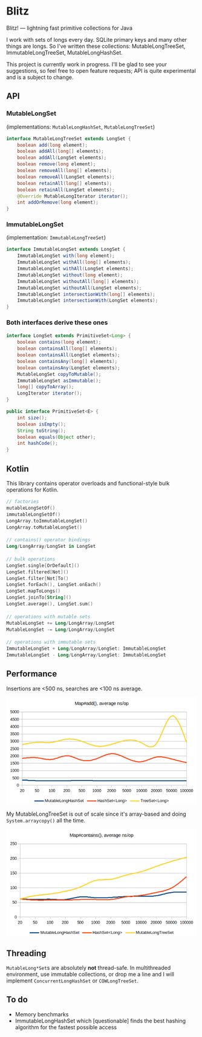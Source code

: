 # Blitz
Blitz! — lightning fast primitive collections for Java

I work with sets of longs every day. SQLite primary keys and many other things are longs. So I've written these collections:
MutableLongTreeSet, ImmutableLongTreeSet, MutableLongHashSet.

This project is currently work in progress. I'll be glad to see your suggestions, so feel free to open feature requests;
API is quite experimental and is a subject to change.

## API

### MutableLongSet
(implementations: `MutableLongHashSet`, `MutableLongTreeSet`)
```java
interface MutableLongTreeSet extends LongSet {
    boolean add(long element);
    boolean addAll(long[] elements);
    boolean addAll(LongSet elements);
    boolean remove(long element);
    boolean removeAll(long[] elements);
    boolean removeAll(LongSet elements);
    boolean retainAll(long[] elements);
    boolean retainAll(LongSet elements);
    @Override MutableLongIterator iterator();
    int addOrRemove(long element);
}
```

### ImmutableLongSet
(implementation: `ImmutableLongTreeSet`)
```java
interface ImmutableLongSet extends LongSet {
    ImmutableLongSet with(long element);
    ImmutableLongSet withAll(long[] elements);
    ImmutableLongSet withAll(LongSet elements);
    ImmutableLongSet without(long element);
    ImmutableLongSet withoutAll(long[] elements);
    ImmutableLongSet withoutAll(LongSet elements);
    ImmutableLongSet intersectionWith(long[] elements);
    ImmutableLongSet intersectionWith(LongSet elements);
}
```

### Both interfaces derive these ones
```java
interface LongSet extends PrimitiveSet<Long> {
    boolean contains(long element);
    boolean containsAll(long[] elements);
    boolean containsAll(LongSet elements);
    boolean containsAny(long[] elements);
    boolean containsAny(LongSet elements);
    MutableLongSet copyToMutable();
    ImmutableLongSet asImmutable();
    long[] copyToArray();
    LongIterator iterator();
}
```

```java
public interface PrimitiveSet<E> {
    int size();
    boolean isEmpty();
    String toString();
    boolean equals(Object other);
    int hashCode();
}
```

## Kotlin
This library contains operator overloads
and functional-style bulk operations for Kotlin.
```kt
// factories
mutableLongSetOf()
immutableLongSetOf()
LongArray.toImmutableLongSet()
LongArray.toMutableLongSet()

// contains() operator bindings
Long/LongArray/LongSet in LongSet

// bulk operations
LongSet.single[OrDefault]()
LongSet.filtered[Not]()
LongSet.filter[Not]To()
LongSet.forEach(), LongSet.onEach()
LongSet.mapToLongs()
LongSet.joinTo[String]()
LongSet.average(), LongSet.sum()

// operations with mutable sets
MutableLongSet += Long/LongArray/LongSet
MutableLongSet -= Long/LongArray/LongSet

// operations with immutable sets
ImmutableLongSet + Long/LongArray/LongSet: ImmutableLongSet
ImmutableLongSet - Long/LongArray/LongSet: ImmutableLongSet
```

## Performance

Insertions are <500 ns, searches are <100 ns average.

![insertions](benchmarks/insersions.png)

My MutableLongTreeSet is out of scale since it's 
array-based and doing `System.arraycopy()` all the time.

![searches](benchmarks/searches.png)

## Threading

`MutableLong*Set`s are absolutely **not** thread-safe.
In multithreaded environment, use immutable collections,
or drop me a line and I will implement
`ConcurrentLongHashSet` or `COWLongTreeSet`.


## To do

* Memory benchmarks
* ImmutableLongHashSet which [questionable] finds the best hashing algorithm
for the fastest possible access
